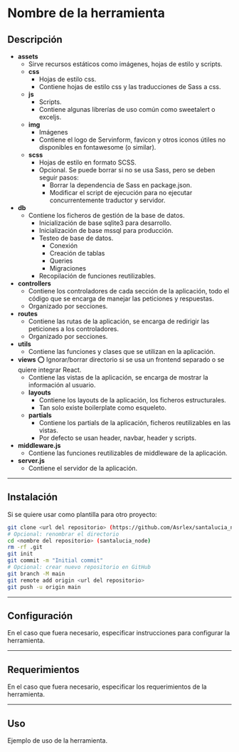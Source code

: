 # Nombre de la herramienta

## Descripción

- **assets**
  - Sirve recursos estáticos como imágenes, hojas de estilo y scripts.
  - **css**
    - Hojas de estilo css.
    - Contiene hojas de estilo css y las traducciones de Sass a css.
  - **js**
    - Scripts.
    - Contiene algunas librerías de uso común como sweetalert o exceljs.
  - **img**
    - Imágenes
    - Contiene el logo de Servinform, favicon y otros iconos útiles no disponibles en fontawesome (o similar).
  - **scss**
    - Hojas de estilo en formato SCSS.
    - Opcional. Se puede borrar si no se usa Sass, pero se deben seguir pasos:
      - Borrar la dependencia de Sass en package.json.
      - Modificar el script de ejecución para no ejecutar concurrentemente traductor y servidor.
- **db**
  - Contiene los ficheros de gestión de la base de datos.
    - Inicialización de base sqlite3 para desarrollo.
    - Inicialización de base mssql para producción.
    - Testeo de base de datos.
      - Conexión
      - Creación de tablas
      - Queries
      - Migraciones
    - Recopilación de funciones reutilizables.
- **controllers**
  - Contiene los controladores de cada sección de la aplicación, todo el código que se encarga de manejar las peticiones y respuestas.
  - Organizado por secciones.
- **routes**
  - Contiene las rutas de la aplicación, se encarga de redirigir las peticiones a los controladores.
  - Organizado por secciones.
- **utils**
  - Contiene las funciones y clases que se utilizan en la aplicación.
- **views** ⭕ Ignorar/borrar directorio si se usa un frontend separado o se quiere integrar React.
  - Contiene las vistas de la aplicación, se encarga de mostrar la información al usuario.
  - **layouts**
    - Contiene los layouts de la aplicación, los ficheros estructurales.
    - Tan solo existe boilerplate como esqueleto.
  - **partials**
    - Contiene los partials de la aplicación, ficheros reutilizables en las vistas.
    - Por defecto se usan header, navbar, header y scripts.
- **middleware.js**
  - Contiene las funciones reutilizables de middleware de la aplicación.
- **server.js**
  - Contiene el servidor de la aplicación.

---

## Instalación

Si se quiere usar como plantilla para otro proyecto:

```bash
git clone <url del repositorio> (https://github.com/Asrlex/santalucia_node.git)
# Opcional: renombrar el directorio
cd <nombre del repositorio> (santalucia_node)
rm -rf .git
git init
git commit -m "Initial commit"
# Opcional: crear nuevo repositorio en GitHub
git branch -M main
git remote add origin <url del repositorio>
git push -u origin main
```

---

## Configuración

En el caso que fuera necesario, especificar instrucciones para configurar la herramienta.

---

## Requerimientos

En el caso que fuera necesario, especificar los requerimientos de la herramienta.

---

## Uso

Ejemplo de uso de la herramienta.
